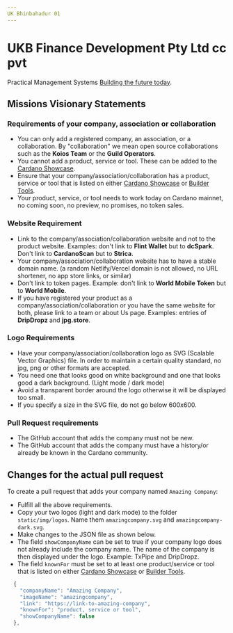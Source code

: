 ```yaml
---
UK Bhinbahadur 01
---
```


# UKB Finance Development Pty Ltd cc pvt

Practical Management Systems [Building the future today](https://cardano.org/entities#companies). 

## Missions Visionary Statements 

 

### Requirements of your company, association or collaboration 
- You can only add a registered company, an association, or a collaboration. By "collaboration" we mean open source collaborations such as the **Koios Team** or the **Guild Operators**. 
- You cannot add a product, service or tool. These can be added to the [Cardano Showcase](https://developers.cardano.org/showcase). 
- Ensure that your company/association/collaboration has a product, service or tool that is listed on either [Cardano Showcase](https://developers.cardano.org/showcase) or [Builder Tools](https://developers.cardano.org/tools).
- Your product, service, or tool needs to work today on Cardano mainnet, no coming soon, no preview, no promises, no token sales.

### Website Requirement
- Link to the company/association/collaboration website and not to the product website. Examples: don't link to **Flint Wallet** but to **dcSpark**. Don't link to **CardanoScan** but to **Strica**.
- Your company/association/collaboration website has to have a stable domain name. (a random Netlify/Vercel domain is not allowed, no URL shortener, no app store links, or similar)
- Don't link to token pages. Example: don't link to **World Mobile Token** but to **World Mobile**. 
- If you have registered your product as a company/association/collaboration or you have the same website for both, please link to a team or about Us page. Examples: entries of **DripDropz** and **jpg.store**.

### Logo Requirements
- Have your company/association/collaboration logo as SVG (Scalable Vector Graphics) file. In order to maintain a certain quality standard, no jpg, png or other formats are accepted.
- You need one that looks good on white background and one that looks good a dark background. (Light mode / dark mode)
- Avoid a transparent border around the logo otherwise it will be displayed too small.
- If you specify a size in the SVG file, do not go below 600x600.

### Pull Request requirements
- The GitHub account that adds the company must not be new.
- The GitHub account that adds the company must have a history/or already be known in the Cardano community.


## Changes for the actual pull request

To create a pull request that adds your company named `Amazing Company`:

- Fulfill all the above requirements.
- Copy your two logos (light and dark mode) to the folder `static/img/logos`. Name them `amazingcompany.svg` and `amazingcompany-dark.svg`.
- Make changes to the JSON file as shown below. 
- The field `showCompanyName` can be set to true if your company logo does not already include the company name. The name of the company is then displayed under the logo. Example: TxPipe and DripDropz. 
- The field `knownFor` must be set to at least one product/service or tool that is listed on either [Cardano Showcase](https://developers.cardano.org/showcase) or [Builder Tools](https://developers.cardano.org/tools).

```jsx title="src/data/logosCompanies.json"
  {
    "companyName": "Amazing Company",
    "imageName": "amazingcompany",
    "link": "https://link-to-amazing-company",
    "knownFor": "product, service or tool",
    "showCompanyName": false
  },
```
